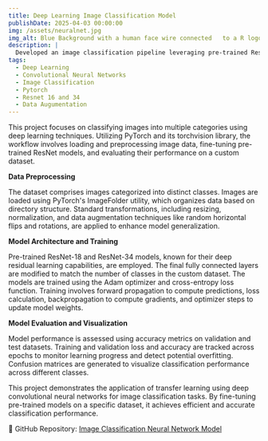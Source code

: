 ```yaml
---
title: Deep Learning Image Classification Model
publishDate: 2025-04-03 00:00:00
img: /assets/neuralnet.jpg
img_alt: Blue Background with a human face wire connected   to a R logo.
description: |
  Developed an image classification pipeline leveraging pre-trained ResNet-18 and ResNet-34 architectures within PyTorch, fine-tuned for a custom multi-class dataset. The project encompasses data preprocessing, model training, evaluation, and visualization of results.
tags:
  - Deep Learning
  - Convolutional Neural Networks
  - Image Classification
  - Pytorch
  - Resnet 16 and 34
  - Data Augumentation
---
```


This project focuses on classifying images into multiple categories using deep learning techniques. Utilizing PyTorch and its torchvision library, the workflow involves loading and preprocessing image data, fine-tuning pre-trained ResNet models, and evaluating their performance on a custom dataset.

**Data Preprocessing**

The dataset comprises images categorized into distinct classes. Images are loaded using PyTorch's ImageFolder utility, which organizes data based on directory structure. Standard transformations, including resizing, normalization, and data augmentation techniques like random horizontal flips and rotations, are applied to enhance model generalization.

**Model Architecture and Training**

Pre-trained ResNet-18 and ResNet-34 models, known for their deep residual learning capabilities, are employed. The final fully connected layers are modified to match the number of classes in the custom dataset. The models are trained using the Adam optimizer and cross-entropy loss function. Training involves forward propagation to compute predictions, loss calculation, backpropagation to compute gradients, and optimizer steps to update model weights.

**Model Evaluation and Visualization**

Model performance is assessed using accuracy metrics on validation and test datasets. Training and validation loss and accuracy are tracked across epochs to monitor learning progress and detect potential overfitting. Confusion matrices are generated to visualize classification performance across different classes.

This project demonstrates the application of transfer learning using deep convolutional neural networks for image classification tasks. By fine-tuning pre-trained models on a specific dataset, it achieves efficient and accurate classification performance.

🔗 GitHub Repository: [Image Classification Neural Network Model](https://github.com/i-archanasenthil/image-classification-model)
